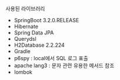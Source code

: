 사용된 라이브러리
- SpringBoot 3.2.0.RELEASE
- Hibernate
- Spring Data JPA
- Querydsl
- H2Database 2.2.224
- Gradle
- p6spy : local에서 SQL 로그 표출 
- apache lang3 : 문자 관련 유용한 메서드 참조
- lombok
